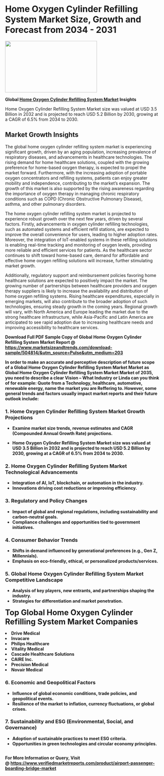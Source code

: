 <H1>Home Oxygen Cylinder Refilling System Market Size, Growth and Forecast from 2034 - 2031</H1><img class="aligncenter size-medium wp-image-584254" src="https://thirdeyenews.in/wp-content/uploads/2034/09/Global-Market-Research-300x168.jpeg" alt="" width="300" height="168" /><p><strong>Global&nbsp;<a href="https://www.marketsizeandtrends.com/download-sample/504814/&amp;utm_source=Pulse&amp;utm_medium=203">Home Oxygen Cylinder Refilling System Market</a> Insights</strong></p><p>Home Oxygen Cylinder Refilling System Market size was valued at USD 3.5 Billion in 2032 and is projected to reach USD 5.2 Billion by 2030, growing at a CAGR of 6.5% from 2034 to 2030.</p><p><h2>Market Growth Insights</h2> <p>The global home oxygen cylinder refilling system market is experiencing significant growth, driven by an aging population, increasing prevalence of respiratory diseases, and advancements in healthcare technologies. The rising demand for home healthcare solutions, coupled with the growing preference for home-based oxygen therapy, is expected to propel the market forward. Furthermore, with the increasing adoption of portable oxygen concentrators and refilling systems, patients can enjoy greater mobility and independence, contributing to the market’s expansion. The growth of this market is also supported by the rising awareness regarding the importance of oxygen therapy in managing chronic respiratory conditions such as COPD (Chronic Obstructive Pulmonary Disease), asthma, and other pulmonary disorders.</p> <p><strong></strong></p> <p>The home oxygen cylinder refilling system market is projected to experience robust growth over the next few years, driven by several factors. Firstly, advancements in oxygen cylinder refilling technologies, such as automated systems and efficient refill stations, are expected to improve the overall convenience for users, leading to higher adoption rates. Moreover, the integration of IoT-enabled systems in these refilling solutions is enabling real-time tracking and monitoring of oxygen levels, providing more reliable and efficient services for patients. As the healthcare sector continues to shift toward home-based care, demand for affordable and effective home oxygen refilling solutions will increase, further stimulating market growth.</p> <p>Additionally, regulatory support and reimbursement policies favoring home healthcare solutions are expected to positively impact the market. The growing number of partnerships between healthcare providers and oxygen therapy suppliers is likely to increase the availability and distribution of home oxygen refilling systems. Rising healthcare expenditures, especially in emerging markets, will also contribute to the broader adoption of such technologies, ensuring steady growth in the coming years. Regional growth will vary, with North America and Europe leading the market due to the strong healthcare infrastructure, while Asia-Pacific and Latin America are anticipated to see rapid adoption due to increasing healthcare needs and improving accessibility to healthcare services.</p> <p><strong></p><p><span class=""><strong>Download Full PDF Sample Copy of Global Home Oxygen Cylinder Refilling System Market Report</strong> @ <a href="https://www.marketsizeandtrends.com/download-sample/504814/&amp;utm_source=Pulse&amp;utm_medium=203" target="_blank">https://www.marketsizeandtrends.com/download-sample/504814/&amp;utm_source=Pulse&amp;utm_medium=203</a></span></p><p>In order to make an accurate and perceptive description of future scope of a Global&nbsp;Home Oxygen Cylinder Refilling System Market Market as Global&nbsp;Home Oxygen Cylinder Refilling System Market Market of 2035, you need to describe a clear Vision &ndash; What Industry or Linda can you think of for example: Quote from a Technology, healthcare, automotive, renewable energy, name the market you are Reffering to. However, some general trends and factors usually impact market reports and their future outlook include:</p><h3>1.&nbsp;<strong>Home Oxygen Cylinder Refilling System Market Growth Projections</strong></h3><ul><li>Examine market size trends, revenue estimates and CAGR (Compounded Annual Growth Rate) projections.</li><li><p>Home Oxygen Cylinder Refilling System Market size was valued at USD 3.5 Billion in 2032 and is projected to reach USD 5.2 Billion by 2030, growing at a CAGR of 6.5% from 2034 to 2030.</p></li></ul><h3>2.&nbsp;<strong>Home Oxygen Cylinder Refilling System Market Technological Advancements</strong></h3><ul><li>Integration of AI, IoT, blockchain, or automation in the industry.</li><li>Innovations driving cost reductions or improving efficiency.</li></ul><h3>3.&nbsp;<strong>Regulatory and Policy Changes</strong></h3><ul><li>Impact of global and regional regulations, including sustainability and carbon-neutral goals.</li><li>Compliance challenges and opportunities tied to government initiatives.</li></ul><h3>4.&nbsp;<strong>Consumer Behavior Trends</strong></h3><ul><li>Shifts in demand influenced by generational preferences (e.g., Gen Z, Millennials).</li><li>Emphasis on eco-friendly, ethical, or personalized products/services.</li></ul><h3>5.&nbsp;<strong>Global Home Oxygen Cylinder Refilling System Market Competitive Landscape</strong></h3><ul><li>Analysis of key players, new entrants, and partnerships shaping the industry.</li><li>Strategies for differentiation and market penetration.</li></ul><p data-pm-slice="1 1 []"><span style="color: inherit; font-family: inherit; font-size: 25px;">Top Global Home Oxygen Cylinder Refilling System Market Companies</span></p><div class="" data-test-id=""><p><li>Drive Medical</li><li> Invacare</li><li> Philips Healthcare</li><li> Vitality Medical</li><li> Cascade Healthcare Solutions</li><li> CAIRE Inc.</li><li> Precision Medical</li><li> Novair Medical</li></p></div><h3>6.&nbsp;<strong>Economic and Geopolitical Factors</strong></h3><ul><li>Influence of global economic conditions, trade policies, and geopolitical events.</li><li>Resilience of the market to inflation, currency fluctuations, or global crises.</li></ul><h3>7.&nbsp;<strong>Sustainability and ESG (Environmental, Social, and Governance)</strong></h3><ul><li>Adoption of sustainable practices to meet ESG criteria.</li><li>Opportunities in green technologies and circular economy principles.</li></ul><h2><strong style="font-size: 14px;">For More Information or Query, Visit @&nbsp;</strong><a style="background-color: #ffffff; font-size: 14px;" href="https://www.marketsizeandtrends.com/report/home-oxygen-cylinder-refilling-system-market/" target="_blank">https://www.verifiedmarketreports.com/product/airport-passenger-boarding-bridge-market</a></h2>
